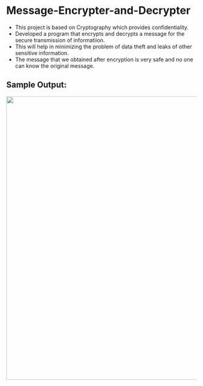 # Message-Encrypter-and-Decrypter
- This project is based on Cryptography which provides confidentiality.
- Developed a program that encrypts and decrypts a message for the secure transmission of informatiion.
- This will help in minimizing the problem of data theft and leaks of other sensitive information.
- The message that we obtained after encryption is very safe and no one can know the original message.

## Sample Output:
<img src="https://i.imgur.com/bK8FQso.png" width="750">

